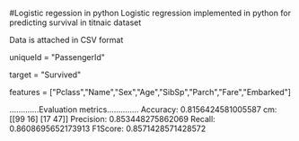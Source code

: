 #Logistic regession in python
Logistic regression implemented in python for predicting survival in titnaic dataset

Data is attached in CSV format

uniqueId = "PassengerId"

target = "Survived"

features = ["Pclass","Name","Sex","Age","SibSp","Parch","Fare","Embarked"]

.............Evaluation metrics..............
Accuracy:  0.8156424581005587
cm:  [[99 16]
      [17 47]]
Precision:  0.853448275862069
Recall:  0.8608695652173913
F1Score:  0.8571428571428572


